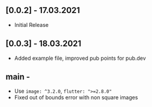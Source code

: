 ## [0.0.2] - 17.03.2021

* Initial Release

## [0.0.3] - 18.03.2021

* Added example file, improved pub points for pub.dev

## main - 

* Use `image: ^3.2.0`, `flutter: ">=2.8.0"`
* Fixed out of bounds error with non square images

